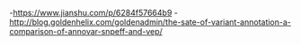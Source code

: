 -https://www.jianshu.com/p/6284f57664b9
-http://blog.goldenhelix.com/goldenadmin/the-sate-of-variant-annotation-a-comparison-of-annovar-snpeff-and-vep/